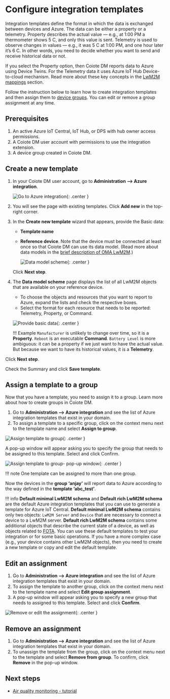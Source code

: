 # Configure integration templates

Integration templates define the format in which the data is exchanged between devices and Azure. The data can be either a property or a telemetry. Property describes the actual value — e.g., at 1:00 PM a thermometer shows 5 C, and only this value is sent. Telemetry is used to observe changes in values — e.g., it was 5 C at 1:00 PM, and one hour later it’s 6 C. In other words, you need to decide whether you want to send and receive historical data or not.

If you select the Property option, then Coiote DM reports data to Azure using Device Twins. For the Telemetry data it uses Azure IoT Hub Device-to-cloud mechanism. Read more about these key concepts in the [LwM2M mappings](https://iotdevzone.avsystem.com/docs/Azure_IoT_Integration_Guide/Concepts/LwM2M_mappings/) section.

Follow the instruction below to learn how to create integration templates and then assign them to [device groups](https://lwm2m-test.avsystem.io/doc/user/User_Guide/Device_management/Managing_device_groups_toctree.html). You can edit or remove a group assignment at any time.

## Prerequisites
1. An active Azure IoT Central, IoT Hub, or DPS with hub owner access permissions.
2. A Coiote DM user account with permissions to use the integration extension.
3. A device group created in Coiote DM.

## Create a new template

1. In your Coiote DM user account, go to **Administration —> Azure integration**.

    ![Go to Azure integration](images/azure_navbar.png "Go to Administration —> Azure integration"){: .center }

2. You will see the page with existing templates. Click **Add new** in the top-right corner.
3. In the **Create new template** wizard that appears, provide the Basic data:
    * **Template name**
    * **Reference device**. Note that the device must be connected at least once so that Coiote DM can use its data model. (Read more about data models in the [brief description of OMA LwM2M](https://avsystem.github.io/Anjay-doc/LwM2M.html).)

        ![Data model scheme](images/templ_name.png "Data model scheme"){: .center }

    Click **Next step**.

4. The **Data model scheme** page displays the list of all LwM2M objects that are available on your reference device.

    * To choose the objects and resources that you want to report to Azure, expand the lists and check the respective boxes.
    * Select the format for each resource that needs to be reported: Telemetry, Property, or Command.

    ![Provide basic data](images/datamodelscheme.png "Provide basic data"){: .center }

    !!! Example
        `Manufacturer` is unlikely to change over time, so it is a **Property**. `Reboot` is an executable **Command**. `Battery Level` is more ambiguous: it can be a property if we just want to have the actual value. But because we want to have its historical values, it is a **Telemetry**.

Click **Next step**.

Check the Summary and click **Save template**.

## Assign a template to a group

Now that you have a template, you need to assign it to a group. Learn more about how to create groups in Coiote DM.

1. Go to **Administration —> Azure integration** and see the list of Azure integration templates that exist in your domain.
2. To assign a template to a specific group, click on the context menu next to the template name and select **Assign to group**.

![Assign template to group](images/templ_assign.png "Assign template to group"){: .center }

A pop-up window will appear asking you to specify the group that needs to be assigned to this template. Select and click Confirm.

![Assign template to group- pop-up window](images/templ-assign-group.png "Assign template to group- pop-up window"){: .center }

!!! note
    One template can be assigned to more than one group.

Now the devices in the **group ‘anjay’** will report data to Azure according to the way defined in the **template ‘abc_test’**.

!!! info
    **Default minimal LwM2M schema** and **Default rich LwM2M schema** are the default Azure integration templates that you can use to generate a template for Azure IoT Central. **Default minimal LwM2M schema** contains only two objects: `LwM2M Server` and `Device` that are necessary to connect a device to a LwM2M server. **Default rich LwM2M schema** contains some additional objects that describe the current state of a device, as well as objects related to [FOTA](https://iotdevzone.avsystem.com/docs/Azure_IoT_Integration_Guide/Azure_IoT_Hub_integration/Device_operations/Upgrading_firmware/). You can use these default templates to test your integration or for some basic operations. If you have a more complex case (e.g., your device contains other LwM2M objects), then you need to create a new template or copy and edit the default template.

## Edit an assignment

1. Go to **Administration —> Azure integration** and see the list of Azure integration templates that exist in your domain.
2. To assign the template to another group, click on the context menu next to the template name and select **Edit group assignment**.
3. A pop-up window will appear asking you to specify a new group that needs to assigned to this template. Select and click **Confirm**.

![Remove or edit the assignment](images/templ_remove.png "Remove or edit the assignment"){: .center }

## Remove an assignment
1. Go to **Administration —> Azure integration** and see the list of Azure integration templates that exist in your domain.
2. To unassign the template from the group, click on the context menu next to the template and select **Remove from group**. To confirm, click **Remove** in the pop-up window.

## Next steps
 - [Air quality monitoring - tutorial](https://iotdevzone.avsystem.com/docs/Azure_IoT_Integration_Guide/Tutorials/Air_quality_monitoring_tutorial/)

